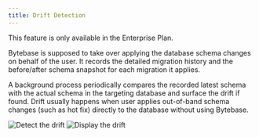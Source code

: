 ```yaml
---
title: Drift Detection
---
```


<HintBlock type="info">

This feature is only available in the Enterprise Plan.

</HintBlock>

Bytebase is supposed to take over applying the database schema changes on behalf of the user. It records the detailed migration history and the before/after schema snapshot for each migration it applies.

A background process periodically compares the recorded latest schema with the actual schema in the targeting database and surface the drift if found. Drift usually happens when user applies out-of-band schema changes (such as hot fix) directly to the database without using Bytebase.

![Detect the drift](/content/docs/change-database/drift-detection/schema-drift-bytebase.webp)
![Display the drift](/content/docs/change-database/drift-detection/schema-drift-gitlab.webp)
